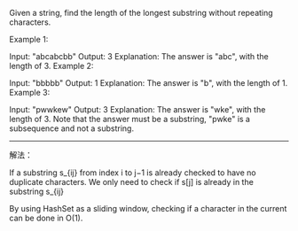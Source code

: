 Given a string, find the length of the longest substring without repeating characters.

Example 1:

Input: "abcabcbb"
Output: 3 
Explanation: The answer is "abc", with the length of 3. 
Example 2:

Input: "bbbbb"
Output: 1
Explanation: The answer is "b", with the length of 1.
Example 3:

Input: "pwwkew"
Output: 3
Explanation: The answer is "wke", with the length of 3. 
             Note that the answer must be a substring, "pwke" is a subsequence and not a substring.
             
---
解法：

If a substring s_{ij} from index i to j−1 is already checked to have no duplicate characters. We only need to check if s[j] is already in the substring s_{ij}

By using HashSet as a sliding window, checking if a character in the current can be done in O(1).

